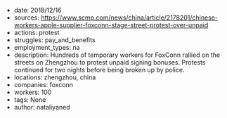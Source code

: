 - date: 2018/12/16
- sources: https://www.scmp.com/news/china/article/2178201/chinese-workers-apple-supplier-foxconn-stage-street-protest-over-unpaid
- actions: protest
- struggles: pay_and_benefits
- employment_types: na
- description: Hundreds of temporary workers for FoxConn rallied on the streets on Zhengzhou to protest unpaid signing bonuses. Protests continued for two nights before being broken up by police.
- locations: zhengzhou, china
- companies: foxconn
- workers: 100
- tags: None
- author: nataliyaned
